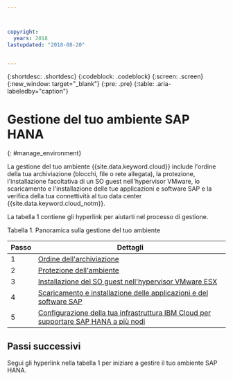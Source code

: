 ```yaml
---



copyright:
  years: 2018
lastupdated: "2018-08-20"


---
```


{:shortdesc: .shortdesc}
{:codeblock: .codeblock}
{:screen: .screen}
{:new_window: target="_blank"}
{:pre: .pre}
{:table: .aria-labeledby="caption"}

# Gestione del tuo ambiente SAP HANA
{: #manage_environment}

La gestione del tuo ambiente {{site.data.keyword.cloud}} include l'ordine della tua archiviazione (blocchi, file o rete allegata), la protezione, l'installazione facoltativa di un SO guest nell'hypervisor VMware, lo scaricamento e l'installazione delle tue applicazioni e software SAP e la verifica della tua connettività al tuo data center {{site.data.keyword.cloud_notm}}.

La tabella 1 contiene gli hyperlink per aiutarti nel processo di gestione.

Tabella 1. Panoramica sulla gestione del tuo ambiente

| Passo | Dettagli |
| --- | --- |
| 1 | [Ordine dell'archiviazione](/docs/infrastructure/sap-hana/hana-order-storage.html) |
| 2 | [Protezione dell'ambiente](/docs/infrastructure/sap-hana/hana-secure-environment.html) |
| 3 | [Installazione del SO guest nell'hypervisor VMware ESX](/docs/infrastructure/sap-hana/hana-installing-guest-operating-system-VMware-deployments.html) |
| 4 | [Scaricamento e installazione delle applicazioni e del software SAP](/docs/infrastructure/sap-hana/hana-installing-SAP-landscape.html) |
| 5 | [Configurazione della tua infrastruttura IBM Cloud per supportare SAP HANA a più nodi](/docs/infrastructure/sap-hana/hana-multi-node.html)

## Passi successivi

Segui gli hyperlink nella tabella 1 per iniziare a gestire il tuo ambiente SAP HANA.
